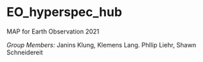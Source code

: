 # EO_hyperspec_hub
MAP for Earth Observation 2021

*Group Members:* Janins Klung, Klemens Lang. Phllip Liehr, Shawn Schneidereit
